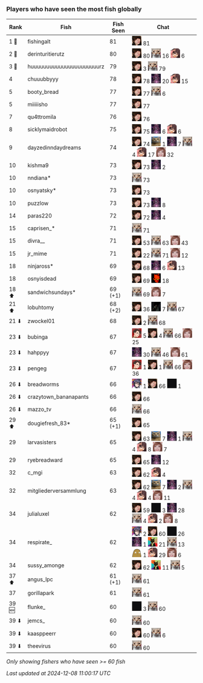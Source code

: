 ### Players who have seen the most fish globally
| Rank | Fish | Fish Seen | Chat |
|------|--------|-----------|-------|
| 1 🥇  | fishingalt  | 81 | ![breadworms](https://raw.githubusercontent.com/blableblup/gofish/main/images/players/breadworms.png) 81 |
| 2 🥈  | derinturitierutz  | 80 | ![breadworms](https://raw.githubusercontent.com/blableblup/gofish/main/images/players/breadworms.png) 80  ![psp1g](https://raw.githubusercontent.com/blableblup/gofish/main/images/players/psp1g.png) 16  ![swormbeard](https://raw.githubusercontent.com/blableblup/gofish/main/images/players/swormbeard.png) 6 |
| 3 🥉  | huuuuuuuuuuuuuuuuuuuuuurz  | 79 | ![breadworms](https://raw.githubusercontent.com/blableblup/gofish/main/images/players/breadworms.png) 3  ![psp1g](https://raw.githubusercontent.com/blableblup/gofish/main/images/players/psp1g.png) 79 |
| 4  | chuuubbyyy  | 78 | ![breadworms](https://raw.githubusercontent.com/blableblup/gofish/main/images/players/breadworms.png) 78  ![julialuxel](https://raw.githubusercontent.com/blableblup/gofish/main/images/players/julialuxel.png) 20  ![swormbeard](https://raw.githubusercontent.com/blableblup/gofish/main/images/players/swormbeard.png) 15 |
| 5  | booty_bread  | 77 | ![breadworms](https://raw.githubusercontent.com/blableblup/gofish/main/images/players/breadworms.png) 77  ![psp1g](https://raw.githubusercontent.com/blableblup/gofish/main/images/players/psp1g.png) 6 |
| 5  | miiiiisho  | 77 | ![breadworms](https://raw.githubusercontent.com/blableblup/gofish/main/images/players/breadworms.png) 77 |
| 7  | qu4ttromila  | 76 | ![breadworms](https://raw.githubusercontent.com/blableblup/gofish/main/images/players/breadworms.png) 76 |
| 8  | sicklymaidrobot  | 75 | ![breadworms](https://raw.githubusercontent.com/blableblup/gofish/main/images/players/breadworms.png) 75  ![julialuxel](https://raw.githubusercontent.com/blableblup/gofish/main/images/players/julialuxel.png) 6  ![swormbeard](https://raw.githubusercontent.com/blableblup/gofish/main/images/players/swormbeard.png) 6 |
| 9  | dayzedinndaydreams  | 74 | ![breadworms](https://raw.githubusercontent.com/blableblup/gofish/main/images/players/breadworms.png) 74  ![d_egree](https://raw.githubusercontent.com/blableblup/gofish/main/images/players/d_egree.png) 1  ![julialuxel](https://raw.githubusercontent.com/blableblup/gofish/main/images/players/julialuxel.png) 7  ![psp1g](https://raw.githubusercontent.com/blableblup/gofish/main/images/players/psp1g.png) 4  ![swormbeard](https://raw.githubusercontent.com/blableblup/gofish/main/images/players/swormbeard.png) 17  ![vaiastol](https://raw.githubusercontent.com/blableblup/gofish/main/images/players/vaiastol.png) 32 |
| 10  | kishma9  | 73 | ![breadworms](https://raw.githubusercontent.com/blableblup/gofish/main/images/players/breadworms.png) 73  ![julialuxel](https://raw.githubusercontent.com/blableblup/gofish/main/images/players/julialuxel.png) 2 |
| 10  | nndiana*  | 73 | ![psp1g](https://raw.githubusercontent.com/blableblup/gofish/main/images/players/psp1g.png) 73 |
| 10  | osnyatsky*  | 73 | ![breadworms](https://raw.githubusercontent.com/blableblup/gofish/main/images/players/breadworms.png) 73 |
| 10  | puzzlow  | 73 | ![breadworms](https://raw.githubusercontent.com/blableblup/gofish/main/images/players/breadworms.png) 73  ![julialuxel](https://raw.githubusercontent.com/blableblup/gofish/main/images/players/julialuxel.png) 8 |
| 14  | paras220  | 72 | ![breadworms](https://raw.githubusercontent.com/blableblup/gofish/main/images/players/breadworms.png) 72  ![julialuxel](https://raw.githubusercontent.com/blableblup/gofish/main/images/players/julialuxel.png) 4 |
| 15  | caprisen_*  | 71 | ![psp1g](https://raw.githubusercontent.com/blableblup/gofish/main/images/players/psp1g.png) 71 |
| 15  | divra__  | 71 | ![breadworms](https://raw.githubusercontent.com/blableblup/gofish/main/images/players/breadworms.png) 53  ![psp1g](https://raw.githubusercontent.com/blableblup/gofish/main/images/players/psp1g.png) 63  ![vaiastol](https://raw.githubusercontent.com/blableblup/gofish/main/images/players/vaiastol.png) 43 |
| 15  | jr_mime  | 71 | ![breadworms](https://raw.githubusercontent.com/blableblup/gofish/main/images/players/breadworms.png) 22  ![psp1g](https://raw.githubusercontent.com/blableblup/gofish/main/images/players/psp1g.png) 71  ![vaiastol](https://raw.githubusercontent.com/blableblup/gofish/main/images/players/vaiastol.png) 12 |
| 18  | ninjaross*  | 69 | ![breadworms](https://raw.githubusercontent.com/blableblup/gofish/main/images/players/breadworms.png) 68  ![julialuxel](https://raw.githubusercontent.com/blableblup/gofish/main/images/players/julialuxel.png) 6  ![swormbeard](https://raw.githubusercontent.com/blableblup/gofish/main/images/players/swormbeard.png) 13 |
| 18  | osnyisdead  | 69 | ![breadworms](https://raw.githubusercontent.com/blableblup/gofish/main/images/players/breadworms.png) 69  ![pokirule](https://raw.githubusercontent.com/blableblup/gofish/main/images/players/pokirule.png) 18 |
| 18 ⬆ | sandwichsundays*  | 69 (+1) | ![psp1g](https://raw.githubusercontent.com/blableblup/gofish/main/images/players/psp1g.png) 69  ![vaiastol](https://raw.githubusercontent.com/blableblup/gofish/main/images/players/vaiastol.png) 7 |
| 21 ⬆ | lobuhtomy  | 68 (+2) | ![breadworms](https://raw.githubusercontent.com/blableblup/gofish/main/images/players/breadworms.png) 36  ![ovrht](https://raw.githubusercontent.com/blableblup/gofish/main/images/players/ovrht.png) 7  ![psp1g](https://raw.githubusercontent.com/blableblup/gofish/main/images/players/psp1g.png) 67 |
| 21 ⬇ | zwockel01  | 68 | ![breadworms](https://raw.githubusercontent.com/blableblup/gofish/main/images/players/breadworms.png) 2  ![psp1g](https://raw.githubusercontent.com/blableblup/gofish/main/images/players/psp1g.png) 68 |
| 23 ⬇ | bubinga  | 67 | ![aquaismissing](https://raw.githubusercontent.com/blableblup/gofish/main/images/players/aquaismissing.png) 5  ![breadworms](https://raw.githubusercontent.com/blableblup/gofish/main/images/players/breadworms.png) 4  ![psp1g](https://raw.githubusercontent.com/blableblup/gofish/main/images/players/psp1g.png) 66  ![vaiastol](https://raw.githubusercontent.com/blableblup/gofish/main/images/players/vaiastol.png) 25 |
| 23 ⬇ | hahppyy  | 67 | ![julialuxel](https://raw.githubusercontent.com/blableblup/gofish/main/images/players/julialuxel.png) 30  ![psp1g](https://raw.githubusercontent.com/blableblup/gofish/main/images/players/psp1g.png) 46  ![vaiastol](https://raw.githubusercontent.com/blableblup/gofish/main/images/players/vaiastol.png) 61 |
| 23 ⬇ | pengeg  | 67 | ![aquaismissing](https://raw.githubusercontent.com/blableblup/gofish/main/images/players/aquaismissing.png) 1  ![breadworms](https://raw.githubusercontent.com/blableblup/gofish/main/images/players/breadworms.png) 1  ![psp1g](https://raw.githubusercontent.com/blableblup/gofish/main/images/players/psp1g.png) 66  ![vaiastol](https://raw.githubusercontent.com/blableblup/gofish/main/images/players/vaiastol.png) 36 |
| 26 ⬇ | breadworms  | 66 | ![ajspyman](https://raw.githubusercontent.com/blableblup/gofish/main/images/players/ajspyman.png) 1  ![breadworms](https://raw.githubusercontent.com/blableblup/gofish/main/images/players/breadworms.png) 66  ![dizzy](https://raw.githubusercontent.com/blableblup/gofish/main/images/players/dizzy.png) 1 |
| 26 ⬇ | crazytown_bananapants  | 66 | ![breadworms](https://raw.githubusercontent.com/blableblup/gofish/main/images/players/breadworms.png) 66 |
| 26 ⬇ | mazzo_tv  | 66 | ![psp1g](https://raw.githubusercontent.com/blableblup/gofish/main/images/players/psp1g.png) 66 |
| 29 ⬆ | dougiefresh_83*  | 65 (+1) | ![breadworms](https://raw.githubusercontent.com/blableblup/gofish/main/images/players/breadworms.png) 65 |
| 29  | larvasisters  | 65 | ![breadworms](https://raw.githubusercontent.com/blableblup/gofish/main/images/players/breadworms.png) 63  ![d_egree](https://raw.githubusercontent.com/blableblup/gofish/main/images/players/d_egree.png) 7  ![julialuxel](https://raw.githubusercontent.com/blableblup/gofish/main/images/players/julialuxel.png) 1  ![psp1g](https://raw.githubusercontent.com/blableblup/gofish/main/images/players/psp1g.png) 4  ![swormbeard](https://raw.githubusercontent.com/blableblup/gofish/main/images/players/swormbeard.png) 8  ![vaiastol](https://raw.githubusercontent.com/blableblup/gofish/main/images/players/vaiastol.png) 7 |
| 29  | ryebreadward  | 65 | ![breadworms](https://raw.githubusercontent.com/blableblup/gofish/main/images/players/breadworms.png) 65  ![julialuxel](https://raw.githubusercontent.com/blableblup/gofish/main/images/players/julialuxel.png) 12 |
| 32  | c_mgi  | 63 | ![breadworms](https://raw.githubusercontent.com/blableblup/gofish/main/images/players/breadworms.png) 62  ![swormbeard](https://raw.githubusercontent.com/blableblup/gofish/main/images/players/swormbeard.png) 4 |
| 32  | mitgliederversammlung  | 63 | ![breadworms](https://raw.githubusercontent.com/blableblup/gofish/main/images/players/breadworms.png) 62  ![d_egree](https://raw.githubusercontent.com/blableblup/gofish/main/images/players/d_egree.png) 7  ![julialuxel](https://raw.githubusercontent.com/blableblup/gofish/main/images/players/julialuxel.png) 2  ![psp1g](https://raw.githubusercontent.com/blableblup/gofish/main/images/players/psp1g.png) 4  ![swormbeard](https://raw.githubusercontent.com/blableblup/gofish/main/images/players/swormbeard.png) 4  ![vaiastol](https://raw.githubusercontent.com/blableblup/gofish/main/images/players/vaiastol.png) 11 |
| 34  | julialuxel  | 62 | ![breadworms](https://raw.githubusercontent.com/blableblup/gofish/main/images/players/breadworms.png) 59  ![dizzy](https://raw.githubusercontent.com/blableblup/gofish/main/images/players/dizzy.png) 3  ![julialuxel](https://raw.githubusercontent.com/blableblup/gofish/main/images/players/julialuxel.png) 28  ![psp1g](https://raw.githubusercontent.com/blableblup/gofish/main/images/players/psp1g.png) 4  ![swormbeard](https://raw.githubusercontent.com/blableblup/gofish/main/images/players/swormbeard.png) 2  ![vaiastol](https://raw.githubusercontent.com/blableblup/gofish/main/images/players/vaiastol.png) 8 |
| 34  | respirate_  | 62 | ![ajspyman](https://raw.githubusercontent.com/blableblup/gofish/main/images/players/ajspyman.png) 2  ![breadworms](https://raw.githubusercontent.com/blableblup/gofish/main/images/players/breadworms.png) 60  ![dizzy](https://raw.githubusercontent.com/blableblup/gofish/main/images/players/dizzy.png) 26  ![julialuxel](https://raw.githubusercontent.com/blableblup/gofish/main/images/players/julialuxel.png) 1  ![omie](https://raw.githubusercontent.com/blableblup/gofish/main/images/players/omie.png) 21  ![psp1g](https://raw.githubusercontent.com/blableblup/gofish/main/images/players/psp1g.png) 13  ![ryanpotat](https://raw.githubusercontent.com/blableblup/gofish/main/images/players/ryanpotat.png) 1  ![swormbeard](https://raw.githubusercontent.com/blableblup/gofish/main/images/players/swormbeard.png) 29  ![vaiastol](https://raw.githubusercontent.com/blableblup/gofish/main/images/players/vaiastol.png) 6 |
| 34  | sussy_amonge  | 62 | ![breadworms](https://raw.githubusercontent.com/blableblup/gofish/main/images/players/breadworms.png) 62  ![omie](https://raw.githubusercontent.com/blableblup/gofish/main/images/players/omie.png) 11  ![psp1g](https://raw.githubusercontent.com/blableblup/gofish/main/images/players/psp1g.png) 5 |
| 37 ⬆ | angus_lpc  | 61 (+1) | ![psp1g](https://raw.githubusercontent.com/blableblup/gofish/main/images/players/psp1g.png) 61 |
| 37  | gorillapark  | 61 | ![psp1g](https://raw.githubusercontent.com/blableblup/gofish/main/images/players/psp1g.png) 61 |
| 39 🆕 | flunke_  | 60 | ![dizzy](https://raw.githubusercontent.com/blableblup/gofish/main/images/players/dizzy.png) 3  ![psp1g](https://raw.githubusercontent.com/blableblup/gofish/main/images/players/psp1g.png) 60 |
| 39 ⬇ | jemcs_  | 60 | ![psp1g](https://raw.githubusercontent.com/blableblup/gofish/main/images/players/psp1g.png) 60 |
| 39 ⬇ | kaasppeerr  | 60 | ![breadworms](https://raw.githubusercontent.com/blableblup/gofish/main/images/players/breadworms.png) 60  ![psp1g](https://raw.githubusercontent.com/blableblup/gofish/main/images/players/psp1g.png) 6 |
| 39 ⬇ | theevirus  | 60 | ![psp1g](https://raw.githubusercontent.com/blableblup/gofish/main/images/players/psp1g.png) 60 |

_Only showing fishers who have seen >= 60 fish_

_Last updated at 2024-12-08 11:00:17 UTC_